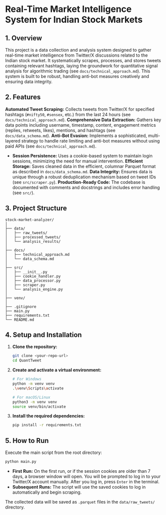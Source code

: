 # Real-Time Market Intelligence System for Indian Stock Markets

## 1. Overview

This project is a data collection and analysis system designed to gather real-time market intelligence from Twitter/X discussions related to the Indian stock market. It systematically scrapes, processes, and stores tweets containing relevant hashtags, laying the groundwork for quantitative signal analysis for algorithmic trading (see `docs/technical_approach.md`). This system is built to be robust, handling anti-bot measures creatively and ensuring data integrity.

## 2. Features

**Automated Tweet Scraping:** Collects tweets from Twitter/X for specified hashtags (`#nifty50`, `#sensex`, etc.) from the last 24 hours (see `docs/technical_approach.md`).
**Comprehensive Data Extraction:** Gathers key data points including username, timestamp, content, engagement metrics (replies, retweets, likes), mentions, and hashtags (see `docs/data_schema.md`).
**Anti-Bot Evasion:** Implements a sophisticated, multi-layered strategy to handle rate limiting and anti-bot measures without using paid APIs (see `docs/technical_approach.md`).
- **Session Persistence:** Uses a cookie-based system to maintain login sessions, minimizing the need for manual intervention.
**Efficient Storage:** Saves cleaned data in the efficient, columnar Parquet format as described in `docs/data_schema.md`.
**Data Integrity:** Ensures data is unique through a robust deduplication mechanism based on tweet IDs (see `src/scraper.py`).
**Production-Ready Code:** The codebase is documented with comments and docstrings and includes error handling (see `src/`).

## 3. Project Structure

```
stock-market-analyzer/
│
├── data/
│   ├── raw_tweets/
│   ├── processed_tweets/
│   └── analysis_results/
│
├── docs/
│   ├── technical_approach.md
│   └── data_schema.md
│
├── src/
│   ├── __init__.py
│   ├── cookie_handler.py
│   ├── data_processor.py
│   ├── scraper.py
│   └── analysis_engine.py
│
├── venv/
│
├── .gitignore
├── main.py
├── requirements.txt
└── README.md
```

## 4. Setup and Installation

1.  **Clone the repository:**
    ```bash
    git clone <your-repo-url>
    cd QuantTweet
    ```

2.  **Create and activate a virtual environment:**
    ```bash
    # For Windows
    python -m venv venv
    .\venv\Scripts\activate

    # For macOS/Linux
    python3 -m venv venv
    source venv/bin/activate
    ```

3.  **Install the required dependencies:**
    ```bash
    pip install -r requirements.txt
    ```

## 5. How to Run

Execute the main script from the root directory:

```bash
python main.py
```
-   **First Run:** On the first run, or if the session cookies are older than 7 days, a browser window will open. You will be prompted to log in to your Twitter/X account manually. After you log in, press `Enter` in the terminal.
-   **Subsequent Runs:** The script will use the saved cookies to log in automatically and begin scraping.

The collected data will be saved as `.parquet` files in the `data/raw_tweets/` directory.